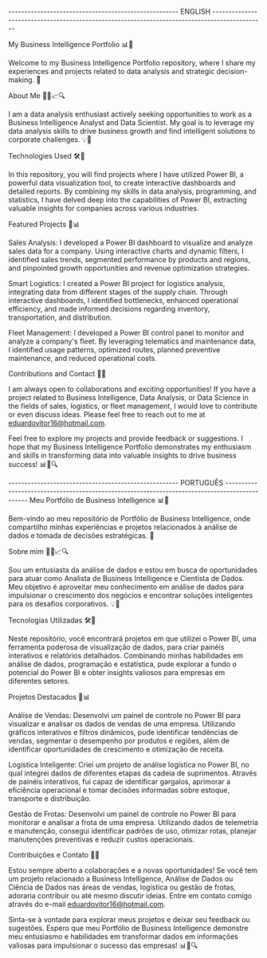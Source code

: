 ----------------------------------------------------- ENGLISH ----------------------------------------------------------------------------------------------

My Business Intelligence Portfolio 📊🔬

Welcome to my Business Intelligence Portfolio repository, where I share my experiences and projects related to data analysis and strategic decision-making. 🚀

About Me 👨‍💼📈🔍

I am a data analysis enthusiast actively seeking opportunities to work as a Business Intelligence Analyst and Data Scientist. My goal is to leverage my data analysis skills to drive business growth and find intelligent solutions to corporate challenges. 💡💼

Technologies Used 🛠️🔢

In this repository, you will find projects where I have utilized Power BI, a powerful data visualization tool, to create interactive dashboards and detailed reports. By combining my skills in data analysis, programming, and statistics, I have delved deep into the capabilities of Power BI, extracting valuable insights for companies across various industries.

Featured Projects 🌟📊

Sales Analysis: I developed a Power BI dashboard to visualize and analyze sales data for a company. Using interactive charts and dynamic filters, I identified sales trends, segmented performance by products and regions, and pinpointed growth opportunities and revenue optimization strategies.

Smart Logistics: I created a Power BI project for logistics analysis, integrating data from different stages of the supply chain. Through interactive dashboards, I identified bottlenecks, enhanced operational efficiency, and made informed decisions regarding inventory, transportation, and distribution.

Fleet Management: I developed a Power BI control panel to monitor and analyze a company's fleet. By leveraging telematics and maintenance data, I identified usage patterns, optimized routes, planned preventive maintenance, and reduced operational costs.

Contributions and Contact 🤝📩

I am always open to collaborations and exciting opportunities! If you have a project related to Business Intelligence, Data Analysis, or Data Science in the fields of sales, logistics, or fleet management, I would love to contribute or even discuss ideas. Please feel free to reach out to me at eduardovitor16@hotmail.com.

Feel free to explore my projects and provide feedback or suggestions. I hope that my Business Intelligence Portfolio demonstrates my enthusiasm and skills in transforming data into valuable insights to drive business success! 📊💼🔍

----------------------------------------------------- PORTUGUÊS ----------------------------------------------------------------------------------------------
Meu Portfólio de Business Intelligence 📊🔬

Bem-vindo ao meu repositório de Portfólio de Business Intelligence, onde compartilho minhas experiências e projetos relacionados à análise de dados e tomada de decisões estratégicas. 🚀

Sobre mim 👨‍💼📈🔍

Sou um entusiasta da análise de dados e estou em busca de oportunidades para atuar como Analista de Business Intelligence e Cientista de Dados. Meu objetivo é aproveitar meu conhecimento em análise de dados para impulsionar o crescimento dos negócios e encontrar soluções inteligentes para os desafios corporativos. 💡💼

Tecnologias Utilizadas 🛠️🔢

Neste repositório, você encontrará projetos em que utilizei o Power BI, uma ferramenta poderosa de visualização de dados, para criar painéis interativos e relatórios detalhados. Combinando minhas habilidades em análise de dados, programação e estatística, pude explorar a fundo o potencial do Power BI e obter insights valiosos para empresas em diferentes setores.

Projetos Destacados 🌟📊

Análise de Vendas: Desenvolvi um painel de controle no Power BI para visualizar e analisar os dados de vendas de uma empresa. Utilizando gráficos interativos e filtros dinâmicos, pude identificar tendências de vendas, segmentar o desempenho por produtos e regiões, além de identificar oportunidades de crescimento e otimização de receita.

Logística Inteligente: Criei um projeto de análise logística no Power BI, no qual integrei dados de diferentes etapas da cadeia de suprimentos. Através de painéis interativos, fui capaz de identificar gargalos, aprimorar a eficiência operacional e tomar decisões informadas sobre estoque, transporte e distribuição.

Gestão de Frotas: Desenvolvi um painel de controle no Power BI para monitorar e analisar a frota de uma empresa. Utilizando dados de telemetria e manutenção, consegui identificar padrões de uso, otimizar rotas, planejar manutenções preventivas e reduzir custos operacionais.

Contribuições e Contato 🤝📩

Estou sempre aberto a colaborações e a novas oportunidades! Se você tem um projeto relacionado a Business Intelligence, Análise de Dados ou Ciência de Dados nas áreas de vendas, logística ou gestão de frotas, adoraria contribuir ou até mesmo discutir ideias. Entre em contato comigo através do e-mail eduardovitor16@hotmail.com.

Sinta-se à vontade para explorar meus projetos e deixar seu feedback ou sugestões. Espero que meu Portfólio de Business Intelligence demonstre meu entusiasmo e habilidades em transformar dados em informações valiosas para impulsionar o sucesso das empresas! 📊💼🔍
